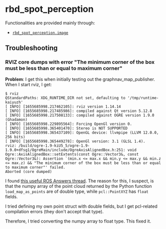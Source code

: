 # rbd_spot_perception

Functionalities are provided mainly through:

- [`rbd_spot_perception.image`](./src/rbd_spot_perception/image.py)



## Troubleshooting

### RVIZ core dumps with error "The minimum corner of the box must be less than or equal to maximum corner"
**Problem**: I get this when initially testing out the graphnav_map_publisher.
When I start rviz, I get:
```
$ rviz
QStandardPaths: XDG_RUNTIME_DIR not set, defaulting to '/tmp/runtime-kaiyuzh'
[ INFO] [1655685998.217462105]: rviz version 1.14.14
[ INFO] [1655685998.217485986]: compiled against Qt version 5.12.8
[ INFO] [1655685998.217508133]: compiled against OGRE version 1.9.0 (Ghadamon)
[ INFO] [1655685998.229895564]: Forcing OpenGl version 0.
[ INFO] [1655685998.365401470]: Stereo is NOT SUPPORTED
[ INFO] [1655685998.365437109]: OpenGL device: llvmpipe (LLVM 12.0.0, 256 bits)
[ INFO] [1655685998.365449278]: OpenGl version: 3.1 (GLSL 1.4).
rviz: /build/ogre-1.9-kiU5_5/ogre-1.9-1.9.0+dfsg1/OgreMain/include/OgreAxisAlignedBox.h:251: void Ogre::AxisAlignedBox::setExtents(const Ogre::Vector3&, const Ogre::Vector3&): Assertion `(min.x <= max.x && min.y <= max.y && min.z <= max.z) && "The minimum corner of the box must be less than or equal to maximum corner"' failed.
Aborted (core dumped)
```
I found [this useful ROS Answers thread](https://answers.ros.org/question/9961/rviz-window-closes-itself/).
The reason for this, I suspect, is that the numpy array of
the point cloud returned by the Python function `load_map_as_points`
are of double type, while `pcl::PointXYZ` has `float` fields.

I tried defining my own point struct with double fields, but I
get pcl-related compilation errors (they don't accept that type).

Therefore, I tried converting the numpy array to float type.
This fixed it.
